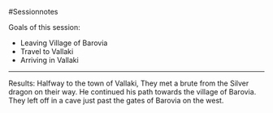#Sessionnotes 

Goals of this session:
* Leaving Village of Barovia
* Travel to Vallaki
* Arriving in Vallaki

---

Results:
Halfway to the town of Vallaki, They met a brute from the Silver dragon on their way. He continued his path towards the village of Barovia.
They left off in a cave just past the gates of Barovia on the west.
